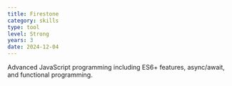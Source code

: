 ```yaml
---
title: Firestone
category: skills
type: tool
level: Strong
years: 3
date: 2024-12-04
---
```


Advanced JavaScript programming including ES6+ features, async/await, and functional programming.
